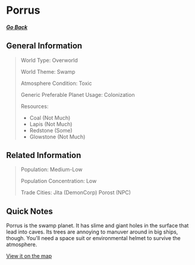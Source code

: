 # Porrus

##### [Go Back](/wiki/space#planets)

## General Information

> World Type: Overworld
>
> World Theme: Swamp
>
> Atmosphere Condition: Toxic
>
> Generic Preferable Planet Usage: Colonization
>
> Resources:
> - Coal (Not Much)
> - Lapis (Not Much)
> - Redstone (Some)
> - Glowstone (Not Much)

## Related Information

> Population: Medium-Low
>
> Population Concentration: Low
>
> Trade Cities: Jita (DemonCorp) Porost (NPC)

## Quick Notes

Porrus is the swamp planet. It has slime and giant holes in the surface that lead into caves. Its trees are annoying to manuver around in big ships, though. You'll need a space suit or environmental helmet to survive the atmosphere.

[View it on the map](https://dynmap.starlegacy.net/?worldname=Porrus)

